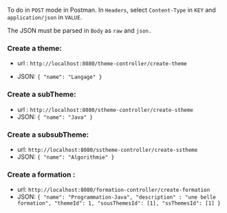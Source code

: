 To do in `POST` mode in Postman.
In `Headers`, select `Content-Type` in `KEY` and `application/json` in `VALUE`.

The JSON must be parsed in `Body` as `raw` and `json.`



### Create a theme:

* url : `http://localhost:8080/theme-controller/create-theme`

* JSON: ``{
"name": "Langage"
}``

### Create a subTheme:

* url : `http://localhost:8080/stheme-controller/create-stheme`
* JSON: ``{
"name": "Java"
}``

### Create a subsubTheme:

* url: `http://localhost:8080/sstheme-controller/create-sstheme`
* JSON: ``{
"name": "Algorithmie"
}``

### Create a formation :

* url: `http://localhost:8080/formation-controller/create-formation`
* JSON: ``
{
"name": "Programmation-Java",
"description" : "une belle formation",
"themeId": 1,
"sousThemesId": [1],
"ssThemesId": [1]
}
``